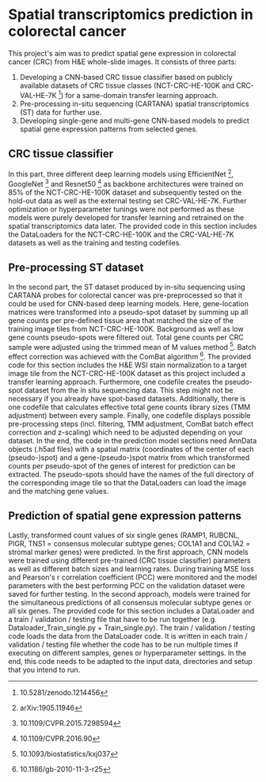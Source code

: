 # Spatial transcriptomics prediction in colorectal cancer
This project's aim was to predict spatial gene expression in colorectal cancer (CRC) from H&E whole-slide images. It consists of three parts: 
1. Developing a CNN-based CRC tissue classifier based on publicly available datasets of CRC tissue classes (NCT-CRC-HE-100K and CRC-VAL-HE-7K [^1]) for a same-domain transfer learning approach.
2. Pre-processing in-situ sequencing (CARTANA) spatial transcriptomics (ST) data for further use.
3. Developing single-gene and multi-gene CNN-based models to predict spatial gene expression patterns from selected genes.

[^1]: 10.5281/zenodo.1214456

## CRC tissue classifier
In this part, three different deep learning models using EfficientNet [^2], GoogleNet [^3] and Resnet50 [^4] as backbone architectures were trained on 85% of the NCT-CRC-HE-100K dataset and subsequently tested on the hold-out data as well as the external testing set CRC-VAL-HE-7K. Further optimization or hyperparameter tunings were not performed as these models were purely developed for transfer learning and retrained on the spatial transcriptomics data later.
The provided code in this section includes the DataLoaders for the NCT-CRC-HE-100K and the CRC-VAL-HE-7K datasets as well as the training and testing codefiles.

[^2]: arXiv:1905.11946
[^3]: 10.1109/CVPR.2015.7298594
[^4]: 10.1109/CVPR.2016.90

## Pre-processing ST dataset
In the second part, the ST dataset produced by in-situ sequencing using CARTANA probes for colorectal cancer was pre-preprocessed so that it could be used for CNN-based deep learning models. Here, gene-location matrices were transformed into a pseudo-spot dataset by summing up all gene counts per pre-defined tissue area that matched the size of the training image tiles from NCT-CRC-HE-100K. Background as well as low gene counts pseudo-spots were filtered out. Total gene counts per CRC sample were adjusted using the trimmed mean of M values method [^5]. Batch effect correction was achieved with the ComBat algorithm [^6]. 
The provided code for this section includes the H&E WSI stain normalization to a target image tile from the NCT-CRC-HE-100K dataset as this project included a transfer learning approach. Furthermore, one codefile creates the pseudo-spot dataset from the in situ sequencing data. This step might not be necessary if you already have spot-based datasets. Additionally, there is one codefile that calculates effective total gene counts library sizes (TMM adjustment) between every sample. Finally, one codefile displays possible pre-processing steps (incl. filtering, TMM adjustment, ComBat batch effect correction and z-scaling) which need to be adjusted depending on your dataset. In the end, the code in the prediction model sections need AnnData objects (.h5ad files) with a spatial matrix (coordinates of the center of each (pseudo-)spot) and a gene-(pseudo-)spot matrix from which transformed counts per pseudo-spot of the genes of interest for prediction can be extracted. The pseudo-spots should have the names of the full directory of the corresponding image tile so that the DataLoaders can load the image and the matching gene values. 

[^5]: 10.1093/biostatistics/kxj037
[^6]: 10.1186/gb-2010-11-3-r25

## Prediction of spatial gene expression patterns
Lastly, transformed count values of six single genes (RAMP1, RUBCNL, PIGR, TNS1 = consensus molecular subtype genes; COL1A1 and COL1A2 = stromal marker genes) were predicted. In the first approach, CNN models were trained using different pre-trained (CRC tissue classifier) parameters as well as different batch sizes and learning rates. During training MSE loss and Pearson's r correlation coefficient (PCC) were monitored and the model parameters with the best performing PCC on the validation dataset were saved for further testing. In the second approach, models were trained for the simultaneous predictions of all consensus molecular subtype genes or all six genes.
The provided code for this section includes a DataLoader and a train / validation / testing file that have to be run together (e.g. Dataloader_Train_single.py + Train_single.py). The train / validation / testing code loads the data from the DataLoader code. It is written in each train / validation / testing file whether the code has to be run multiple times if executing on different samples, genes or hyperparameter settings. In the end, this code needs to be adapted to the input data, directories and setup that you intend to run. 
